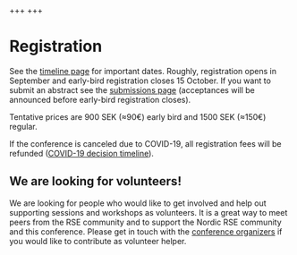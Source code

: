 +++
+++

# Registration

See the [timeline page](/conference/timeline/) for important dates.
Roughly, registration opens in September and early-bird registration
closes 15 October.  If you want to submit an abstract see the
[submissions page](/conference/submissions/) (acceptances will be
announced before early-bird registration closes).

Tentative prices are 900 SEK (≈90€) early bird and 1500 SEK (≈150€)
regular.

If the conference is canceled due to COVID-19, all registration fees
will be refunded ([COVID-19 decision timeline](/conference/timeline/)).


## We are looking for volunteers!

We are looking for people who would like to get involved and help out
supporting sessions and workshops as volunteers.
It is a great way to meet peers from the RSE community and to support the
Nordic RSE community and this conference.
Please get in touch with the [conference organizers](mailto:nordic-rse-organizers@neic.no)
if you would like to contribute as volunteer helper.
